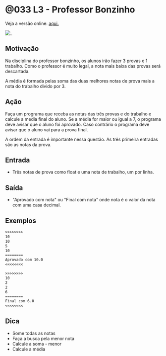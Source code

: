 # @033 L3 - Professor Bonzinho

Veja a versão online: [aqui.](https://github.com/qxcodefup/arcade/blob/master/base/033/Readme.md)

![_](https://raw.githubusercontent.com/qxcodefup/arcade/master/base/033/cover.jpg)

## Motivação

Na disciplina do professor bonzinho, os alunos irão fazer 3 provas e 1 trabalho. Como o professor é muito legal, a nota mais baixa das provas será descartada.

A média é formada pelas soma das duas melhores notas de prova mais a nota do trabalho divido por 3.  

## Ação

Faça um programa que receba as notas das três provas e do trabalho e calcule a media final do aluno. Se a média for maior ou igual a 7, o programa deve avisar que o aluno foi aprovado. Caso contrário o programa deve avisar que o aluno vai para a prova final.

A ordem da entrada é importante nessa questão. As três primeira entradas são as notas da prova.  

## Entrada

- Três notas de prova como float e uma nota de trabalho, um por linha.

## Saída

- "Aprovado com nota" ou "Final com nota" onde nota é o valor da nota com uma casa decimal.  

## Exemplos

```txt
>>>>>>>>
10
10
5
10
========
Aprovado com 10.0
<<<<<<<<

>>>>>>>>
10
2
2
6
========
Final com 6.0
<<<<<<<<
```

## Dica

- Some todas as notas
- Faça a busca pela menor nota
- Calcule a soma - menor
- Calcule a média
